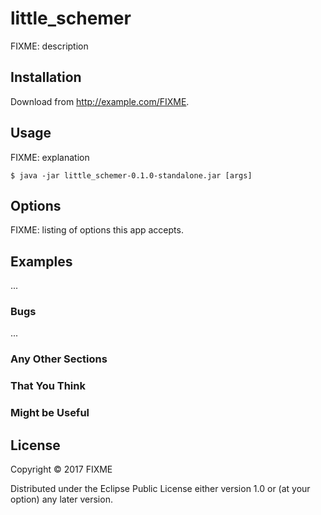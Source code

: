 # little_schemer

FIXME: description

## Installation

Download from http://example.com/FIXME.

## Usage

FIXME: explanation

    $ java -jar little_schemer-0.1.0-standalone.jar [args]

## Options

FIXME: listing of options this app accepts.

## Examples

...

### Bugs

...

### Any Other Sections
### That You Think
### Might be Useful

## License

Copyright © 2017 FIXME

Distributed under the Eclipse Public License either version 1.0 or (at
your option) any later version.
